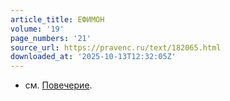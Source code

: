 ```yaml
---
article_title: ЕФИМОН
volume: '19'
page_numbers: '21'
source_url: https://pravenc.ru/text/182065.html
downloaded_at: '2025-10-13T12:32:05Z'
---
```


- см. [Повечерие](https://pravenc.ru/text/Повечерие.html).
